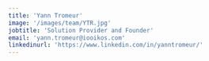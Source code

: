 ```yaml
---
title: 'Yann Tromeur'
image: '/images/team/YTR.jpg'
jobtitle: 'Solution Provider and Founder'
email: 'yann.tromeur@iooikos.com'
linkedinurl: 'https://www.linkedin.com/in/yanntromeur/'
---
```


